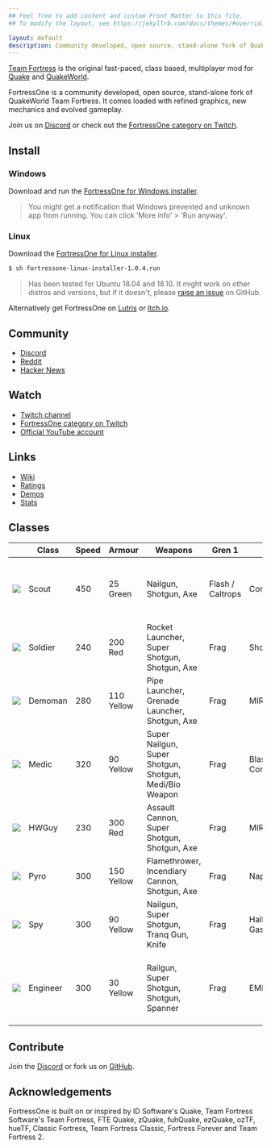 ```yaml
---
## Feel free to add content and custom Front Matter to this file.
## To modify the layout, see https://jekyllrb.com/docs/themes/#overriding-theme-defaults

layout: default
description: Community developed, open source, stand-alone fork of QuakeWorld Team Fortress
---
```


[Team Fortress][] is the original fast-paced, class based, multiplayer mod for [Quake][] and [QuakeWorld][].

FortressOne is a community developed, open source, stand-alone fork of
QuakeWorld Team Fortress. It comes loaded with refined graphics, new mechanics
and evolved gameplay.

Join us on [Discord][] or check out the [FortressOne category on Twitch][].


## Install

### Windows

Download and run the [FortressOne for Windows installer][].

> You might get a notification that Windows prevented and unknown app from
> running. You can click 'More info' > 'Run anyway'.


### Linux

Download the [FortressOne for Linux installer][].

```bash
$ sh fortressone-linux-installer-1.0.4.run
```

> Has been tested for Ubuntu 18.04 and 18.10. It might work on other distros and
> versions, but if it doesn't, please [raise an issue][] on GitHub.


Alternatively get FortressOne on [Lutris][] or [itch.io][].


## Community

- [Discord][]<br>
- [Reddit](https://www.reddit.com/r/FortressOne)<br>
- [Hacker News](https://news.ycombinator.com/item?id=22777321)<br>


## Watch

- [Twitch channel](https://www.twitch.tv/fortressone)<br>
- [FortressOne category on Twitch][]
- [Official YouTube account](https://www.youtube.com/channel/UCgYzKaEyTNoVfRLwlpfKzFQ)<br>


## Links

- [Wiki](https://github.com/FortressOne/fortressone.github.io/wiki)<br>
- [Ratings](https://ratings.fortressone.org)<br>
- [Demos](https://demos.fortressone.org)<br>
- [Stats](http://fortressone-stats.s3-website-ap-southeast-2.amazonaws.com/)


## Classes

<table>
    <thead>
        <tr>
            <th></th>
            <th>Class</th>
            <th>Speed</th>
            <th>Armour</th>
            <th>Weapons</th>
            <th>Gren 1</th>
            <th>Gren 2</th>
            <th>Special</th>
        </tr>
    </thead>
    <tbody>
        <tr>
            <td><img src="https://raw.githubusercontent.com/FortressOne/qwtf-discord-bot/master/emoji/blue_scout.png" /></td>
            <td>Scout</td>
            <td>450</td>
            <td>25 Green</td>
            <td>Nailgun, Shotgun, Axe</td>
            <td>Flash / Caltrops</td>
            <td>Concussion</td>
            <td>Dash, Scanner, Undisguise enemy, Disarm Detpack</td>
        </tr>
        <!-- <tr> -->
        <!--     <td><img src="https://raw.githubusercontent.com/FortressOne/qwtf-discord-bot/master/emoji/red_sniper.png" /></td> -->
        <!--     <td>Sniper</td> -->
        <!--     <td colspan=7></td> -->
        <!-- </tr> -->
        <tr>
            <td><img src="https://raw.githubusercontent.com/FortressOne/qwtf-discord-bot/master/emoji/blue_soldier.png" /></td>
            <td>Soldier</td>
            <td>240</td>
            <td>200 Red</td>
            <td>Rocket Launcher, Super Shotgun, Shotgun, Axe</td>
            <td>Frag</td>
            <td>Shock / Nail</td>
            <td>None</td>
        </tr>
        <tr>
            <td><img src="https://raw.githubusercontent.com/FortressOne/qwtf-discord-bot/master/emoji/blue_demoman.png" /></td>
            <td>Demoman</td>
            <td>280</td>
            <td>110 Yellow</td>
            <td>Pipe Launcher, Grenade Launcher, Shotgun, Axe</td>
            <td>Frag</td>
            <td>MIRV</td>
            <td>Detpipe, Detpack</td>
        </tr>
        <tr>
            <td><img src="https://raw.githubusercontent.com/FortressOne/qwtf-discord-bot/master/emoji/blue_medic.png" /></td>
            <td>Medic</td>
            <td>320</td>
            <td>90 Yellow</td>
            <td>Super Nailgun, Super Shotgun, Shotgun, Medi/Bio Weapon</td>
            <td>Frag</td>
            <td>Blast / Concussion</td>
            <td>Healing Aura, Concussion Immunity</td>
        </tr>
        <tr>
            <td><img src="https://raw.githubusercontent.com/FortressOne/qwtf-discord-bot/master/emoji/blue_hwguy.png" /></td>
            <td>HWGuy</td>
            <td>230</td>
            <td>300 Red</td>
            <td>Assault Cannon, Super Shotgun, Shotgun, Axe</td>
            <td>Frag</td>
            <td>MIRV</td>
            <td>Cannon Lock, Extra Mass</td>
        </tr>
        <tr>
            <td><img src="https://raw.githubusercontent.com/FortressOne/qwtf-discord-bot/master/emoji/blue_pyro.png" /></td>
            <td>Pyro</td>
            <td>300</td>
            <td>150 Yellow</td>
            <td>Flamethrower, Incendiary Cannon, Shotgun, Axe</td>
            <td>Frag</td>
            <td>Napalm</td>
            <td>Airblast</td>
        </tr>
        <tr>
            <td><img src="https://raw.githubusercontent.com/FortressOne/qwtf-discord-bot/master/emoji/blue_spy.png" /></td>
            <td>Spy</td>
            <td>300</td>
            <td>90 Yellow</td>
            <td>Nailgun, Super Shotgun, Tranq Gun, Knife</td>
            <td>Frag</td>
            <td>Hallucinogenic Gas</td>
            <td>Disguise / invisibility, Feign, Undisguise enemy</td>
        </tr>
        <tr>
            <td><img src="https://raw.githubusercontent.com/FortressOne/qwtf-discord-bot/master/emoji/blue_engineer.png" /></td>
            <td>Engineer</td>
            <td>300</td>
            <td>30 Yellow</td>
            <td>Railgun, Super Shotgun, Shotgun, Spanner</td>
            <td>Frag</td>
            <td>EMP</td>
            <td>Build Sentry Gun, Build Dispenser, Dismantle Enemy Buildings</td>
        </tr>
    </tbody>
</table>


## Contribute

Join the [Discord][] or fork us on [GitHub](https://github.com/FortressOne).


## Acknowledgements

FortressOne is built on or inspired by ID Software's Quake, Team Fortress
Software's Team Fortress, FTE Quake, zQuake, fuhQuake, ezQuake, ozTF, hueTF,
Classic Fortress, Team Fortress Classic, Fortress Forever and Team Fortress 2.


[Quake]:                             https://www.idsoftware.com/en-gb##section-games
[QuakeWorld]:                        https://www.idsoftware.com/en-gb##section-games
[Team Fortress]:                     https://web.archive.org/web/20131005123834/http://www.planetfortress.com/teamfortress/
[ezQuake]:                           https://ezquake.github.io/
[Quake Revitalisation Project]:      https://qrp.quakeone.com/
[dox's models]:                      https://www.quaddicted.com/webarchive/www.planetfortress.com/tfdone_easy/dox/index.html
[Plagues pak]:                       http://members.optusnet.com.au/~plaguespak/
[FortressOne for Windows installer]: https://github.com/FortressOne/windows-installer/releases/latest
[FortressOne for Linux installer]:   https://github.com/FortressOne/linux-installer/releases/latest
[raise an issue]:                    https://github.com/FortressOne/linux-installer/issues/new
[FortressOne Server for Linux]:      https://github.com/FortressOne/linux-server-installer/releases/latest
[Lutris]:                            https://lutris.net/games/fortressone/
[itch.io]:                           https://drzel.itch.io/fortressone
[FortressOne category on Twitch]:    https://www.twitch.tv/directory/game/FortressOne
[FortressOne mod]:                   https://github.com/FortressOne/server-qwprogs
[FortressOne Discord]:               https://discord.fortressone.org
[MegaTF]:                            https://github.com/alissa0/MegaTFCE
[QWTF NA Discord]:                   http://discord.megateamfortress.com
[hueTF]:                             https://github.com/gmtandi/huetf
[Quadclub Brasil Discord]:           https://discord.gg/Ew3NY2Z
[TF2003]:                            https://github.com/angeld29/TF2003-qvm
[QWTF.RU Discord]:                   https://discord.gg/FVuG7br
[Classic Fortress]:                  http://classicfortress.net/
[Discord]:                           https://discord.fortressone.org
